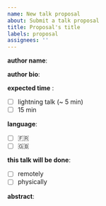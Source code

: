 ```yaml
---
name: New talk proposal
about: Submit a talk proposal
title: Proposal's title
labels: proposal
assignees: ''
---
```


__author name__:
<!-- your preferred name (can be Twitter handling too.) -->

__author bio__:
<!-- optional, a few words about you -->

__expected time__ :

- [ ] lightning talk (~ 5 min)
- [ ] 15 min

__language__:

- [ ] :fr:
- [ ] :uk:

**this talk will be done**:
- [ ] remotely
- [ ] physically

__abstract__:
<!-- in a few lines, content of your talk -->
